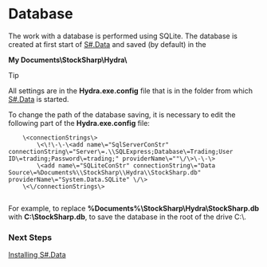# Database

The work with a database is performed using SQLite. The database is created at first start of [S\#.Data](Hydra.md) and saved (by default) in the

**My Documents\\StockSharp\\Hydra\\**

> [!TIP]
> All settings are in the **Hydra.exe.config** file that is in the folder from which [S\#.Data](Hydra.md) is started.

To change the path of the database saving, it is necessary to edit the following part of the **Hydra.exe.config** file:

```none
	\<connectionStrings\>
		\<\!\-\-\<add name\="SqlServerConStr" connectionString\="Server\=.\\SQLExpress;Database\=Trading;User ID\=trading;Password\=trading;" providerName\=""\/\>\-\-\>
		\<add name\="SQLiteConStr" connectionString\="Data Source\=%Documents%\\StockSharp\\Hydra\\StockSharp.db" providerName\="System.Data.SQLite" \/\>
	\<\/connectionStrings\>
		
```

For example, to replace **%Documents%\\StockSharp\\Hydra\\StockSharp.db** with **C:\\StockSharp.db**, to save the database in the root of the drive C:\\.

### Next Steps

[Installing S\#.Data](HydraUsing.md)
